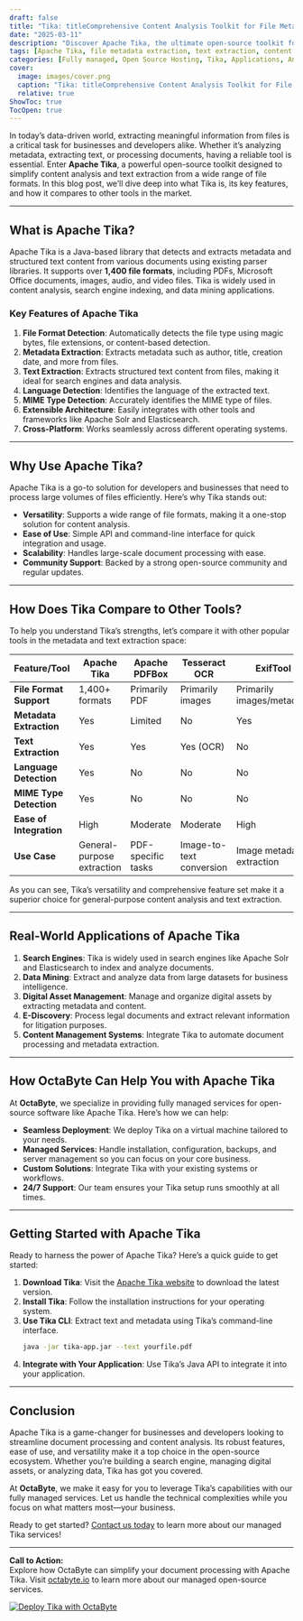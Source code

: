 ```yaml
---
draft: false
title: "Tika: titleComprehensive Content Analysis Toolkit for File Metadata and Text Extraction"
date: "2025-03-11"
description: "Discover Apache Tika, the ultimate open-source toolkit for file metadata extraction, content analysis, and text extraction. Learn how Tika simplifies document processing, its key features, and how it compares to other tools in the market."
tags: [Apache Tika, file metadata extraction, text extraction, content analysis, open-source document processing, Tika vs competitors, document parsing, Tika toolkit, managed open-source services, OctaByte]
categories: [Fully managed, Open Source Hosting, Tika, Applications, Analytics]
cover:
  image: images/cover.png
  caption: "Tika: titleComprehensive Content Analysis Toolkit for File Metadata and Text Extraction"
  relative: true
ShowToc: true
TocOpen: true
---
```



In today’s data-driven world, extracting meaningful information from files is a critical task for businesses and developers alike. Whether it’s analyzing metadata, extracting text, or processing documents, having a reliable tool is essential. Enter **Apache Tika**, a powerful open-source toolkit designed to simplify content analysis and text extraction from a wide range of file formats. In this blog post, we’ll dive deep into what Tika is, its key features, and how it compares to other tools in the market.

---

## What is Apache Tika?

Apache Tika is a Java-based library that detects and extracts metadata and structured text content from various documents using existing parser libraries. It supports over **1,400 file formats**, including PDFs, Microsoft Office documents, images, audio, and video files. Tika is widely used in content analysis, search engine indexing, and data mining applications.

### Key Features of Apache Tika

1. **File Format Detection**: Automatically detects the file type using magic bytes, file extensions, or content-based detection.
2. **Metadata Extraction**: Extracts metadata such as author, title, creation date, and more from files.
3. **Text Extraction**: Extracts structured text content from files, making it ideal for search engines and data analysis.
4. **Language Detection**: Identifies the language of the extracted text.
5. **MIME Type Detection**: Accurately identifies the MIME type of files.
6. **Extensible Architecture**: Easily integrates with other tools and frameworks like Apache Solr and Elasticsearch.
7. **Cross-Platform**: Works seamlessly across different operating systems.

---

## Why Use Apache Tika?

Apache Tika is a go-to solution for developers and businesses that need to process large volumes of files efficiently. Here’s why Tika stands out:

- **Versatility**: Supports a wide range of file formats, making it a one-stop solution for content analysis.
- **Ease of Use**: Simple API and command-line interface for quick integration and usage.
- **Scalability**: Handles large-scale document processing with ease.
- **Community Support**: Backed by a strong open-source community and regular updates.

---

## How Does Tika Compare to Other Tools?

To help you understand Tika’s strengths, let’s compare it with other popular tools in the metadata and text extraction space:

| Feature/Tool          | Apache Tika                  | Apache PDFBox               | Tesseract OCR               | ExifTool                    |
|------------------------|------------------------------|-----------------------------|-----------------------------|-----------------------------|
| **File Format Support**| 1,400+ formats               | Primarily PDF               | Primarily images            | Primarily images/metadata   |
| **Metadata Extraction**| Yes                          | Limited                     | No                          | Yes                         |
| **Text Extraction**    | Yes                          | Yes                         | Yes (OCR)                   | No                          |
| **Language Detection** | Yes                          | No                          | No                          | No                          |
| **MIME Type Detection**| Yes                          | No                          | No                          | No                          |
| **Ease of Integration**| High                         | Moderate                    | Moderate                    | High                        |
| **Use Case**           | General-purpose extraction   | PDF-specific tasks          | Image-to-text conversion    | Image metadata extraction   |

As you can see, Tika’s versatility and comprehensive feature set make it a superior choice for general-purpose content analysis and text extraction.

---

## Real-World Applications of Apache Tika

1. **Search Engines**: Tika is widely used in search engines like Apache Solr and Elasticsearch to index and analyze documents.
2. **Data Mining**: Extract and analyze data from large datasets for business intelligence.
3. **Digital Asset Management**: Manage and organize digital assets by extracting metadata and content.
4. **E-Discovery**: Process legal documents and extract relevant information for litigation purposes.
5. **Content Management Systems**: Integrate Tika to automate document processing and metadata extraction.

---

## How OctaByte Can Help You with Apache Tika

At **OctaByte**, we specialize in providing fully managed services for open-source software like Apache Tika. Here’s how we can help:

- **Seamless Deployment**: We deploy Tika on a virtual machine tailored to your needs.
- **Managed Services**: Handle installation, configuration, backups, and server management so you can focus on your core business.
- **Custom Solutions**: Integrate Tika with your existing systems or workflows.
- **24/7 Support**: Our team ensures your Tika setup runs smoothly at all times.

---

## Getting Started with Apache Tika

Ready to harness the power of Apache Tika? Here’s a quick guide to get started:

1. **Download Tika**: Visit the [Apache Tika website](https://tika.apache.org/) to download the latest version.
2. **Install Tika**: Follow the installation instructions for your operating system.
3. **Use Tika CLI**: Extract text and metadata using Tika’s command-line interface.
   ```bash
   java -jar tika-app.jar --text yourfile.pdf
   ```
4. **Integrate with Your Application**: Use Tika’s Java API to integrate it into your application.

---

## Conclusion

Apache Tika is a game-changer for businesses and developers looking to streamline document processing and content analysis. Its robust features, ease of use, and versatility make it a top choice in the open-source ecosystem. Whether you’re building a search engine, managing digital assets, or analyzing data, Tika has got you covered.

At **OctaByte**, we make it easy for you to leverage Tika’s capabilities with our fully managed services. Let us handle the technical complexities while you focus on what matters most—your business.

Ready to get started? [Contact us today](https://octabyte.io) to learn more about our managed Tika services!

---

**Call to Action:**  
Explore how OctaByte can simplify your document processing with Apache Tika. Visit [octabyte.io](https://octabyte.io) to learn more about our managed open-source services.

[![Deploy Tika with OctaByte](/images/deploy-on-octabyte.png)](https://octabyte.io/fully-managed-open-source-services/applications/analytics/tika)